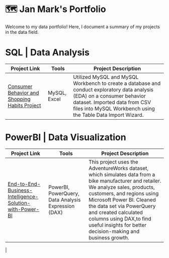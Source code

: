# 🗺 Jan Mark's Portfolio

Welcome to my data portfolio! Here, I document a summary of my projects in the data field.

# SQL | Data Analysis

| Project Link                                | Tools           | Project Description                                                                |
|---------------------------------------------|-----------------|------------------------------------------------------------------------------------|
| [Consumer Behavior and Shopping Habits Project](https://github.com/jeyem10ta/Consumer-Behavior-and-Shopping-Habits) | MySQL, Excel    | Utilized MySQL and MySQL Workbench to create a database and conduct exploratory data analysis (EDA) on a consumer behavior dataset. Imported data from CSV files into MySQL Workbench using the Table Data Import Wizard. |
      
# PowerBI | Data Visualization

| Project Link                                | Tools           | Project Description                                                                |
|---------------------------------------------|-----------------|------------------------------------------------------------------------------------|
| [End-to-End-Business-Intelligence-Solution-with-Power-BI](https://github.com/jeyem10ta/End-to-End-Business-Intelligence-Solution-with-Power-BI) | PowerBI, PowerQuery, Data Analysis Expression (DAX)   | This project uses the AdventureWorks dataset, which simulates data from a bike manufacturer and retailer. We analyze sales, products, customers, and regions using Microsoft Power BI. Cleaned the data set via PowerQuery and created calculated columns using DAX,to find useful insights for better decision-making and business growth.





 |
      


